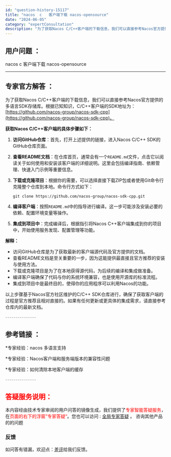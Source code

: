 ```yaml
---
id: "question-history-15117"
title: "nacos  c   客户端下载 nacos-opensource"
date: "2024-06-05"
category: "expertConsultation"
description: "为了获取Nacos C/C++客户端的下载信息，我们可以直接参考Nacos官方提供的多语言SDK存储库。根据已知知识，C/C++客户端的SDK地址为：[https://github.com/nacos-group/nacos-sdk-cpp](https://github.com/nacos-gro"
---
```


## 用户问题 ： 
 nacos  c   客户端下载 nacos-opensource 

---------------
## 专家官方解答 ：

为了获取Nacos C/C++客户端的下载信息，我们可以直接参考Nacos官方提供的多语言SDK存储库。根据已知知识，C/C++客户端的SDK地址为：[https://github.com/nacos-group/nacos-sdk-cpp](https://github.com/nacos-group/nacos-sdk-cpp)。

**获取Nacos C/C++客户端的具体步骤如下：**

1. **访问GitHub仓库**：首先，打开上述提供的链接，进入Nacos C/C++ SDK的GitHub仓库页面。

2. **查看README文档**：在仓库首页，通常会有一个`README.md`文件，点击它以阅读关于如何使用和安装该客户端的详细说明。这里会包括编译指南、依赖管理、快速入门示例等重要信息。

3. **下载或克隆项目**：根据你的需要，可以选择直接下载ZIP包或者使用Git命令行克隆整个仓库到本地。命令行方式如下：
   ```
   git clone https://github.com/nacos-group/nacos-sdk-cpp.git
   ```

4. **编译客户端**：按照`README.md`中的指导进行编译。这一步可能涉及安装必要的依赖、配置环境变量等操作。

5. **集成到项目中**：完成编译后，根据指引将Nacos C++客户端集成到你的项目中，开始使用服务发现、配置管理等功能。

**解释：**
- 访问GitHub仓库是为了获取最新的客户端源代码及官方提供的文档。
- 查看README文档是至关重要的一步，因为这能提供最直接且官方推荐的安装与使用方法。
- 下载或克隆项目是为了在本地获得源代码，为后续的编译和集成做准备。
- 编译客户端确保了代码与你的系统环境兼容，也是使用开源库的标准流程。
- 集成到项目中是最终目的，使得你的应用程序可以利用Nacos的功能。

以上步骤基于Nacos官方社区维护的C/C++ SDK仓库进行，确保了获取客户端的过程是官方推荐且相对直接的。如果有任何更新或更具体的集成需求，请直接参考仓库内的最新文档。


<font color="#949494">---------------</font> 


## 参考链接 ：

*专家经验：nacos 多语言支持 
 
 *专家经验：Nacos客户端和服务端版本的兼容性问题 
 
 *专家经验：如何清除本地客户端的缓存 


 <font color="#949494">---------------</font> 
 


## <font color="#FF0000">答疑服务说明：</font> 

本内容经由技术专家审阅的用户问答的镜像生成，我们提供了<font color="#FF0000">专家智能答疑服务</font>，在<font color="#FF0000">页面的右下的浮窗”专家答疑“</font>。您也可以访问 : [全局专家答疑](https://opensource.alibaba.com/chatBot) 。 咨询其他产品的的问题

### 反馈
如问答有错漏，欢迎点：[差评](https://ai.nacos.io/user/feedbackByEnhancerGradePOJOID?enhancerGradePOJOId=15129)给我们反馈。
